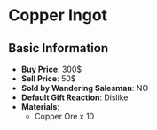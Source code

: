 # Copper Ingot

## Basic Information

- **Buy Price**: 300$
- **Sell Price**: 50$
- **Sold by Wandering Salesman**: NO
- **Default Gift Reaction**: Dislike
- **Materials**:
  - Copper Ore x 10